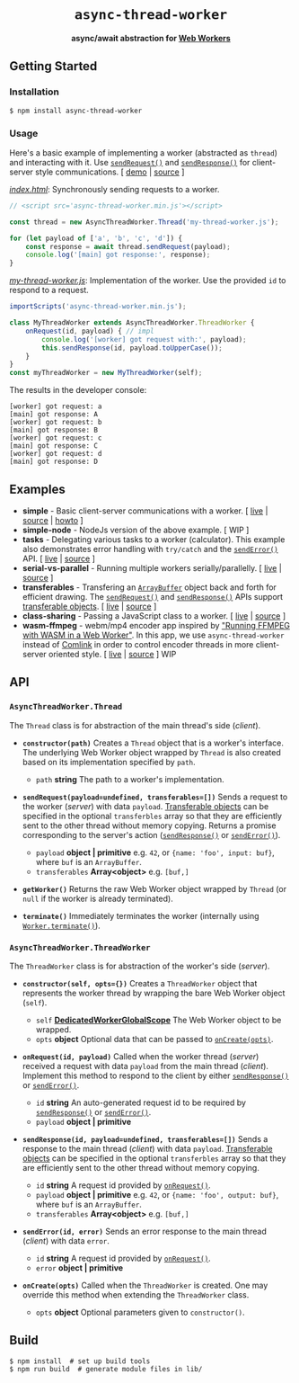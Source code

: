 <div align="center">
  <h1><code>async-thread-worker</code></h1>
  <p>
    <strong>async/await abstraction for <a href="https://developer.mozilla.org/en-US/docs/Web/API/Worker">Web Workers</a></strong>
  </p>
</div>

## Getting Started

### Installation

```
$ npm install async-thread-worker
```

### <a name="usage"></a>Usage

Here's a basic example of implementing a worker (abstracted as `thread`) and interacting with it.
Use [`sendRequest()`](#sendRequest) and [`sendResponse()`](#sendResponse) for client-server style communications.
[ [demo](https://w3reality.github.io/async-thread-worker/examples/simple/index.html) | [source](https://github.com/w3reality/async-thread-worker/tree/master/examples/simple) ]

[*index.html*](https://github.com/w3reality/async-thread-worker/blob/master/examples/simple/index.html): Synchronously sending requests to a worker.
```js
// <script src='async-thread-worker.min.js'></script>

const thread = new AsyncThreadWorker.Thread('my-thread-worker.js');

for (let payload of ['a', 'b', 'c', 'd']) {
    const response = await thread.sendRequest(payload);
    console.log('[main] got response:', response);
}
```

[*my-thread-worker.js*](https://github.com/w3reality/async-thread-worker/blob/master/examples/simple/my-thread-worker.js): Implementation of the worker.  Use the provided `id` to respond to a request.
```js
importScripts('async-thread-worker.min.js');

class MyThreadWorker extends AsyncThreadWorker.ThreadWorker {
    onRequest(id, payload) { // impl
        console.log('[worker] got request with:', payload);
        this.sendResponse(id, payload.toUpperCase());
    }
}
const myThreadWorker = new MyThreadWorker(self);
```

The results in the developer console:
```
[worker] got request: a
[main] got response: A
[worker] got request: b
[main] got response: B
[worker] got request: c
[main] got response: C
[worker] got request: d
[main] got response: D
```

## Examples

- **simple** - Basic client-server communications with a worker. [ [live](https://w3reality.github.io/async-thread-worker/examples/simple/index.html) | [source](https://github.com/w3reality/async-thread-worker/tree/master/examples/simple) | [howto](#usage) ]
- **simple-node** - NodeJs version of the above example. [ WIP ]
- **tasks** - Delegating various tasks to a worker (calculator).  This example also demonstrates error handling with `try/catch` and the [`sendError()`](#sendError) API. [ [live](https://w3reality.github.io/async-thread-worker/examples/tasks/index.html) | [source](https://github.com/w3reality/async-thread-worker/tree/master/examples/tasks) ]
- **serial-vs-parallel** - Running multiple workers serially/parallelly. [ [live](https://w3reality.github.io/async-thread-worker/examples/serial-vs-parallel/index.html) | [source](https://github.com/w3reality/async-thread-worker/tree/master/examples/serial-vs-parallel) ]
- **transferables** - Transfering an [`ArrayBuffer`](https://developer.mozilla.org/en-US/docs/Web/JavaScript/Reference/Global_Objects/ArrayBuffer) object back and forth for efficient drawing.  The [`sendRequest()`](#sendRequest) and [`sendResponse()`](#sendResponse) APIs support [transferable objects](https://developers.google.com/web/updates/2011/12/Transferable-Objects-Lightning-Fast). [ [live](https://w3reality.github.io/async-thread-worker/examples/transferables/index.html) | [source](https://github.com/w3reality/async-thread-worker/tree/master/examples/transferables) ]
- **class-sharing** - Passing a JavaScript class to a worker. [ [live](https://w3reality.github.io/async-thread-worker/examples/class-sharing/index.html) | [source](https://github.com/w3reality/async-thread-worker/tree/master/examples/class-sharing) ]
- **wasm-ffmpeg** - webm/mp4 encoder app inspired by ["Running FFMPEG with WASM in a Web Worker"](https://paul.kinlan.me/running-ffmpeg-with-wasm-in-a-web-worker/).  In this app, we use `async-thread-worker` instead of [Comlink](https://github.com/GoogleChromeLabs/comlink) in order to control encoder threads in more client-server oriented style. [ [live](https://w3reality.github.io/async-thread-worker/examples/wasm-ffmpeg/index.html) | [source](https://github.com/w3reality/async-thread-worker/tree/master/examples/wasm-ffmpeg) ] WIP

## API

### `AsyncThreadWorker.Thread`
The `Thread` class is for abstraction of the main thread's side (*client*).

- **`constructor(path)`**
Creates a `Thread` object that is a worker's interface.  The underlying Web Worker object wrapped by `Thread` is also created based on its implementation specified by `path`.
    - `path` **string** The path to a worker's implementation.

- <a name="sendRequest"></a>**`sendRequest(payload=undefined, transferables=[])`**
Sends a request to the worker (*server*) with data `payload`.  [Transferable objects](https://developer.mozilla.org/en-US/docs/Web/API/Transferable) can be specified in the optional `transferbles` array so that they are efficiently sent to the other thread without memory copying.
Returns a promise corresponding to the server's action ([`sendResponse()`](#sendResponse) or [`sendError()`](#sendError)).
    - `payload` **object | primitive** e.g. `42`, or `{name: 'foo', input: buf}`, where `buf` is an `ArrayBuffer`.
    - `transferables` **Array\<object\>** e.g. `[buf,]`

- **`getWorker()`**
Returns the raw Web Worker object wrapped by `Thread` (or `null` if the worker is already terminated).

- **`terminate()`**
Immediately terminates the worker (internally using [`Worker.terminate()`](https://developer.mozilla.org/en-US/docs/Web/API/Worker/terminate)).

### `AsyncThreadWorker.ThreadWorker`
The `ThreadWorker` class is for abstraction of the worker's side (*server*).

- **`constructor(self, opts={})`**
Creates a `ThreadWorker` object that represents the worker thread by wrapping
 the bare Web Worker object (`self`).
    - `self` [**DedicatedWorkerGlobalScope**](https://developer.mozilla.org/en-US/docs/Web/API/DedicatedWorkerGlobalScope) The Web Worker object to be wrapped.
    - `opts` **object** Optional data that can be passed to [`onCreate(opts)`](#onCreate).

- <a name="onRequest"></a>**`onRequest(id, payload)`**
Called when the worker thread (*server*) received a request with data `payload` from the main thread (*client*).  Implement this method to respond to the client by either [`sendResponse()`](#sendResponse) or [`sendError()`](#sendError).
    - `id` **string** An auto-generated request id to be required by [`sendResponse()`](#sendResponse) or [`sendError()`](#sendError).
    - `payload` **object | primitive**

- <a name="sendResponse"></a>**`sendResponse(id, payload=undefined, transferables=[])`**
Sends a response to the main thread (*client*) with data `payload`.  [Transferable objects](https://developer.mozilla.org/en-US/docs/Web/API/Transferable) can be specified in the optional `transferbles` array so that they are efficiently sent to the other thread without memory copying.
    - `id` **string** A request id provided by [`onRequest()`](#onRequest).
    - `payload` **object | primitive** e.g. `42`, or `{name: 'foo', output: buf}`, where `buf` is an `ArrayBuffer`.
    - `transferables` **Array\<object\>** e.g. `[buf,]`

- <a name="sendError"></a>**`sendError(id, error)`**
Sends an error response to the main thread (*client*) with data `error`.
    - `id` **string** A request id provided by [`onRequest()`](#onRequest).
    - `error` **object | primitive**

- <a name="onCreate"></a>**`onCreate(opts)`**
Called when the `ThreadWorker` is created.  One may override this method when extending the `ThreadWorker` class.
    - `opts` **object** Optional parameters given to `constructor()`.

## Build

```
$ npm install  # set up build tools
$ npm run build  # generate module files in lib/
```
